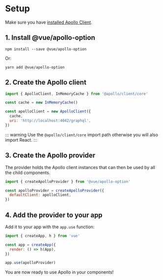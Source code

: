 # Setup

Make sure you have [installed Apollo Client](../guide/installation.md).

## 1. Install @vue/apollo-option

```
npm install --save @vue/apollo-option
```

Or:

```
yarn add @vue/apollo-option
```

## 2. Create the Apollo client

```js
import { ApolloClient, InMemoryCache } from '@apollo/client/core'

const cache = new InMemoryCache()

const apolloClient = new ApolloClient({
  cache,
  uri: 'http://localhost:4042/graphql',
})

```

::: warning
Use the `@apollo/client/core` import path otherwise you will also import React.
:::

## 3. Create the Apollo provider

The provider holds the Apollo client instances that can then be used by all the child components.

```js
import { createApolloProvider } from '@vue/apollo-option'

const apolloProvider = createApolloProvider({
  defaultClient: apolloClient,
})
```

## 4. Add the provider to your app

Add it to your app with the `app.use` function:

```js
import { createApp, h } from 'vue'

const app = createApp({
  render: () => h(App),
})

app.use(apolloProvider)
```

You are now ready to use Apollo in your components!
